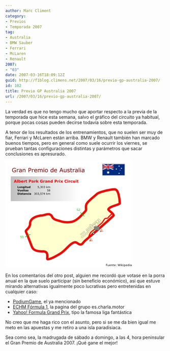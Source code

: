 ```yaml
---
author: Marc Climent
category:
- Previos
- Temporada 2007
tag:
- Australia
- BMW Sauber
- Ferrari
- McLaren
- Renault
2007:
- "03"
date: 2007-03-16T18:09:12Z
guid: http://f1blog.climens.net/2007/03/16/previo-gp-australia-2007/
id: 102
title: Previo GP Australia 2007
url: /2007/03/16/previo-gp-australia-2007/
---
```


La verdad es que no tengo mucho que aportar respecto a la previa de la temporada que hice esta semana, salvo el gráfico del circuito ya habitual, porque pocas cosas pueden decirse todavía sobre esta temporada.

A tenor de los resultados de los entrenamientos, que no suelen ser muy de fiar, Ferrari y McLaren están arriba. BMW y Renault también han marcado buenos tiempos, pero en general como suele ocurrir los viernes, se prueban tantas configuraciones distintas y parámetros que sacar conclusiones es apresurado.

![Gran Premio de Australia](/files/2007/03/australia1.png)

En los comentarios del otro post, alguien me recordó que votase en la porra anual en la que suelo participar (sin beneficio económico), así que estuve mirando alternativas igualmente poco lucrativas pero entretenidas en cualquier caso:

  * [PodiumGame](http://www.podiumgame.com/PodiumGame/), el ya mencionado
  * [ECHM Fórmula 1](http://formula1.escharlamotor.org/), la pagina del grupo es.charla.motor
  * [Yahoo! Formula Grand Prix](http://es.f1.fantasysports.yahoo.com/), tipo la famosa liga fantástica

No creo que me haga rico con el asunto, pero si se me da bien igual me meto en las apuestas y me retiro a una isla paradisiaca.

Sea como sea, la madrugada de sábado a domingo, a las 4, hora peninsular el Gran Premio de Australia 2007. ¡Qué gane el mejor!